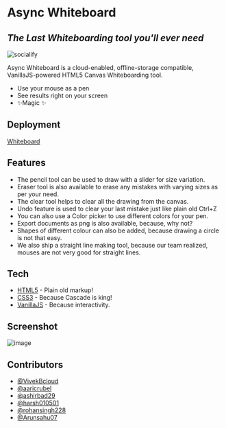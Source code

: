 # Async Whiteboard
## _The Last Whiteboarding tool you'll ever need_

![socialify](https://socialify.git.ci/Team-Asyncc/Whiteboard-AsyncTeam-1/image?description=1&descriptionEditable=Team%20Async%20made%20an%20online%20whiteboard%20tool%20for%20The%20Devsnest%20Hackathon%20%232&font=Rokkitt&language=1&owner=1&pattern=Charlie%20Brown&stargazers=1&theme=Dark)

Async Whiteboard is a cloud-enabled, offline-storage compatible, VanillaJS-powered HTML5 Canvas Whiteboarding tool.

- Use your mouse as a pen
- See results right on your screen
- ✨Magic ✨

## Deployment
[Whiteboard](https://team-asyncc.github.io/Whiteboard-AsyncTeam-1/)

## Features

- The pencil tool can be used to draw with a slider for size variation.
- Eraser tool is also available to erase any mistakes with varying sizes as per your need.
- The clear tool helps to clear all the drawing from the canvas.
- Undo feature is used to clear your last mistake just like plain old Ctrl+Z
- You can also use a Color picker to use different colors for your pen.
- Export documents as png is also available, because, why not?
- Shapes of different colour can also be added, because drawing a circle is not that easy.
- We also ship a straight line making tool, because our team realized, mouses are not very good for straight lines.

## Tech
- [HTML5](https://htmlreference.io) - Plain old markup!
- [CSS3](https://cssreference.io) - Because Cascade is king!
- [VanillaJS](https://javascript.com) - Because interactivity.

## Screenshot
![image](https://user-images.githubusercontent.com/54011160/124472761-22100f00-ddbc-11eb-979f-cff666785c7c.png)

## Contributors
- [@VivekBcloud](https://github.com/VivekBcloud)
- [@aaricrubel](https://github.com/aaricrubel)
- [@ashirbad29](https://github.com/ashirbad29)
- [@harsh010501](https://github.com/harsh010501)
- [@rohansingh228](https://github.com/rohansingh228)
- [@Arunsahu07](https://github.com/Arunsahu07)
